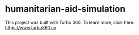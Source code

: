 # humanitarian-aid-simulation

This project was built with Turbo 360. To learn more, click here: https://www.turbo360.co

